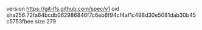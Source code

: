 version https://git-lfs.github.com/spec/v1
oid sha256:72fa64bcdb062986846f7c6eb6f94cf4af1c498d30e5081dab30b45c5753fbee
size 279
